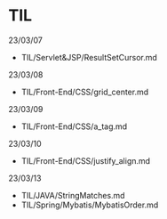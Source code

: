 # TIL
23/03/07
<ul>
  <li>TIL/Servlet&JSP/ResultSetCursor.md</li>
</ul>
23/03/08
<ul>
  <li>TIL/Front-End/CSS/grid_center.md</li>  
</ul>
23/03/09
<ul>
  <li>TIL/Front-End/CSS/a_tag.md</li>  
</ul>
23/03/10
<ul>
  <li>TIL/Front-End/CSS/justify_align.md</li>  
</ul>
23/03/13
<ul>
  <li>TIL/JAVA/StringMatches.md</li>
  <li>TIL/Spring/Mybatis/MybatisOrder.md</li>    
</ul>